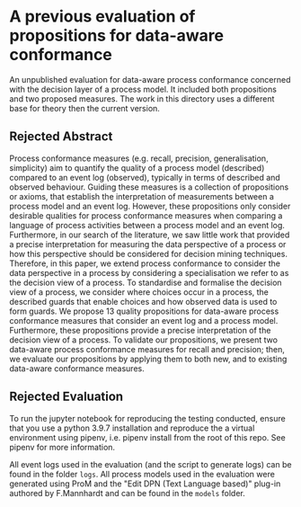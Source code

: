 # A previous evaluation of propositions for data-aware conformance

An unpublished evaluation for data-aware process conformance concerned with the decision layer of a process model.
It included both propositions and two proposed measures.
The work in this directory uses a different base for theory then the current version.

## Rejected Abstract
Process conformance measures (e.g. recall, precision, generalisation, simplicity) aim to quantify the quality of a process model (described) compared to an event log (observed), typically in terms of described and observed behaviour. Guiding these measures is a collection of propositions or axioms, that establish the interpretation of measurements between a process model and an event log. However, these propositions only consider desirable qualities for process conformance measures when comparing a language of process activities between a process model and an event log. Furthermore, in our search of the literature, we saw little work that provided a precise interpretation for measuring the data perspective of a process or how this perspective should be considered for decision mining techniques. Therefore, in this paper, we extend process conformance to consider the data perspective in a process by considering a specialisation we refer to as the decision view of a process. To standardise and formalise the decision view of a process, we consider where choices occur in a process, the described guards that enable choices and how observed data is used to form guards. We propose 13 quality propositions for data-aware process conformance measures that consider an event log and a process model. Furthermore, these propositions provide a precise interpretation of the decision view of a process. To validate our propositions, we present two data-aware process conformance measures for recall and precision; then, we evaluate our propositions by applying them to both new, and to existing data-aware conformance measures.

## Rejected Evaluation
To run the jupyter notebook for reproducing the testing conducted, ensure that you use a python 3.9.7 installation and reproduce the a virtual environment using pipenv, i.e. pipenv install from the root of this repo. See pipenv for more information.

All event logs used in the evaluation (and the script to generate logs) can be found in the folder `logs`. All process models used in the evaluation were generated using ProM and the "Edit DPN (Text Language based)" plug-in authored by F.Mannhardt and can be found in the `models` folder.